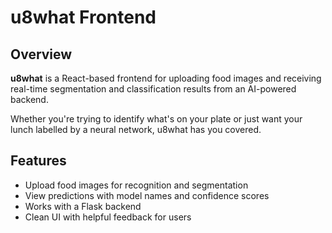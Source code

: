 # u8what Frontend

## Overview

**u8what** is a React-based frontend for uploading food images and receiving real-time segmentation and classification results from an AI-powered backend.

Whether you're trying to identify what's on your plate or just want your lunch labelled by a neural network, u8what has you covered.

## Features

- Upload food images for recognition and segmentation
- View predictions with model names and confidence scores
- Works with a Flask backend
- Clean UI with helpful feedback for users
